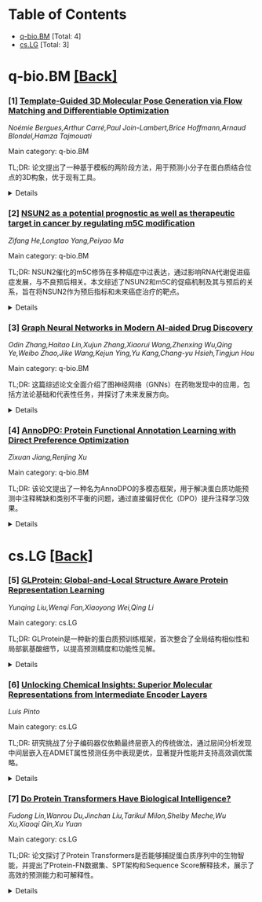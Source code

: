 <div id=toc></div>

# Table of Contents

- [q-bio.BM](#q-bio.BM) [Total: 4]
- [cs.LG](#cs.LG) [Total: 3]


<div id='q-bio.BM'></div>

# q-bio.BM [[Back]](#toc)

### [1] [Template-Guided 3D Molecular Pose Generation via Flow Matching and Differentiable Optimization](https://arxiv.org/abs/2506.06305)
*Noémie Bergues,Arthur Carré,Paul Join-Lambert,Brice Hoffmann,Arnaud Blondel,Hamza Tajmouati*

Main category: q-bio.BM

TL;DR: 论文提出了一种基于模板的两阶段方法，用于预测小分子在蛋白质结合位点的3D构象，优于现有工具。


<details>
  <summary>Details</summary>
Motivation: 药物设计中，准确预测小分子的3D构象是重要挑战，尤其是当存在模板配体时如何利用其几何信息。

Method: 方法分为两阶段：首先基于流匹配的分子对齐生成初始构象，再通过可微优化进行形状、药效团和能量的细化。

Result: 在新基准测试中，该方法优于标准对接工具和开放对齐方法，尤其在模板相似度低或配体灵活性高时表现突出。

Conclusion: 该方法通过模板指导的两阶段策略，显著提升了3D构象预测的准确性。

Abstract: Predicting the 3D conformation of small molecules within protein binding
sites is a key challenge in drug design. When a crystallized reference ligand
(template) is available, it provides geometric priors that can guide 3D pose
prediction. We present a two-stage method for ligand conformation generation
guided by such templates. In the first stage, we introduce a molecular
alignment approach based on flow-matching to generate 3D coordinates for the
ligand, using the template structure as a reference. In the second stage, a
differentiable pose optimization procedure refines this conformation based on
shape and pharmacophore similarities, internal energy, and, optionally, the
protein binding pocket. We evaluate our approach on a new benchmark of ligand
pairs co-crystallized with the same target and show that it outperforms
standard docking tools and open-access alignment methods, especially in cases
involving low similarity to the template or high ligand flexibility.

</details>


### [2] [NSUN2 as a potential prognostic as well as therapeutic target in cancer by regulating m5C modification](https://arxiv.org/abs/2506.06673)
*Zifang He,Longtao Yang,Peiyao Ma*

Main category: q-bio.BM

TL;DR: NSUN2催化的m5C修饰在多种癌症中过表达，通过影响RNA代谢促进癌症发展，与不良预后相关。本文综述了NSUN2和m5C的促癌机制及其与预后的关系，旨在将NSUN2作为预后指标和未来癌症治疗的靶点。


<details>
  <summary>Details</summary>
Motivation: 研究NSUN2和m5C在癌症中的作用机制，为癌症治疗提供新的靶点和方向。

Method: 综述NSUN2和m5C在多种癌症中的促癌机制及其与预后的关系。

Result: NSUN2过表达通过m5C修饰促进癌症发展，与不良预后相关。

Conclusion: NSUN2可作为预后指标和治疗靶点，为癌症治疗提供新思路。

Abstract: m5C modification is a type of RNA methylation modification, and its major
methyltransferase, NSUN2, catalyzes m5C modification. NSUN2 is overexpressed in
a variety of cancers, and it affects the metabolism of RNA from target genes by
affecting the level of m5C modification in cancer cells, which in turn promotes
the development of cancers and is associated with poor prognosis. This review
summarizes the mechanisms by which NSUN2 and m5C play a pro-cancer role in
various cancers, and the relationship between NSUN2 and the prognosis of
various cancers, with the aim of identifying NSUN2 as a prognostic indicator
and a target for future cancer therapy, and to provide a clearer therapeutic
idea and direction for the future treatment of cancer.

</details>


### [3] [Graph Neural Networks in Modern AI-aided Drug Discovery](https://arxiv.org/abs/2506.06915)
*Odin Zhang,Haitao Lin,Xujun Zhang,Xiaorui Wang,Zhenxing Wu,Qing Ye,Weibo Zhao,Jike Wang,Kejun Ying,Yu Kang,Chang-yu Hsieh,Tingjun Hou*

Main category: q-bio.BM

TL;DR: 这篇综述论文全面介绍了图神经网络（GNNs）在药物发现中的应用，包括方法论基础和代表性任务，并探讨了未来发展方向。


<details>
  <summary>Details</summary>
Motivation: GNNs因其对分子拓扑和几何特征的学习能力而成为AI辅助药物发现（AIDD）中的强大工具。

Method: 综述分析了GNNs在药物发现中的多种任务应用，如分子属性预测、虚拟筛选等，并重点介绍了几何GNNs、可解释模型等最新方法。

Result: GNNs在药物发现中表现出色，但仍面临实际应用中的挑战。

Conclusion: 文章总结了GNNs的当前进展，并提出了未来研究方向。

Abstract: Graph neural networks (GNNs), as topology/structure-aware models within deep
learning, have emerged as powerful tools for AI-aided drug discovery (AIDD). By
directly operating on molecular graphs, GNNs offer an intuitive and expressive
framework for learning the complex topological and geometric features of
drug-like molecules, cementing their role in modern molecular modeling. This
review provides a comprehensive overview of the methodological foundations and
representative applications of GNNs in drug discovery, spanning tasks such as
molecular property prediction, virtual screening, molecular generation,
biomedical knowledge graph construction, and synthesis planning. Particular
attention is given to recent methodological advances, including geometric GNNs,
interpretable models, uncertainty quantification, scalable graph architectures,
and graph generative frameworks. We also discuss how these models integrate
with modern deep learning approaches, such as self-supervised learning,
multi-task learning, meta-learning and pre-training. Throughout this review, we
highlight the practical challenges and methodological bottlenecks encountered
when applying GNNs to real-world drug discovery pipelines, and conclude with a
discussion on future directions.

</details>


### [4] [AnnoDPO: Protein Functional Annotation Learning with Direct Preference Optimization](https://arxiv.org/abs/2506.07035)
*Zixuan Jiang,Renjing Xu*

Main category: q-bio.BM

TL;DR: 该论文提出了一种名为AnnoDPO的多模态框架，用于解决蛋白质功能预测中注释稀缺和类别不平衡的问题，通过直接偏好优化（DPO）提升注释学习效果。


<details>
  <summary>Details</summary>
Motivation: 由于蛋白质功能注释类别繁多且分布极不平衡，蛋白质表示学习在功能预测方面面临巨大挑战。

Method: 采用直接偏好优化（DPO）方法，设计偏好对齐的训练目标，结合多模态框架（AnnoDPO）进行蛋白质功能预测。

Result: AnnoDPO为蛋白质表示学习中生物知识整合建立了新的范式。

Conclusion: 通过偏好优化和多模态框架的结合，AnnoDPO有效解决了蛋白质功能预测中的注释稀缺和类别不平衡问题。

Abstract: Deciphering protein function remains a fundamental challenge in protein
representation learning. The task presents significant difficulties for protein
language models (PLMs) due to the sheer volume of functional annotation
categories and the highly imbalanced distribution of annotated instances across
biological ontologies. Inspired by the remarkable success of reinforcement
learning from human feedback (RLHF) in large language model (LLM) alignment, we
propose AnnoDPO, a novel multi-modal framework for protein function prediction
that leverages Direct Preference Optimization (DPO) to enhance annotation
learning. Our methodology addresses the dual challenges of annotation scarcity
and category imbalance through preference-aligned training objectives,
establishing a new paradigm for biological knowledge integration in protein
representation learning.

</details>


<div id='cs.LG'></div>

# cs.LG [[Back]](#toc)

### [5] [GLProtein: Global-and-Local Structure Aware Protein Representation Learning](https://arxiv.org/abs/2506.06294)
*Yunqing Liu,Wenqi Fan,Xiaoyong Wei,Qing Li*

Main category: cs.LG

TL;DR: GLProtein是一种新的蛋白质预训练框架，首次整合了全局结构相似性和局部氨基酸细节，以提高预测精度和功能性见解。


<details>
  <summary>Details</summary>
Motivation: 尽管通过蛋白质序列分析已经取得了一定进展，但整合蛋白质结构信息仍有潜力可挖。研究者认为蛋白质结构信息不仅限于3D信息，还包括氨基酸分子（局部信息）到蛋白质间结构相似性（全局信息）。

Method: GLProtein创新性地结合了蛋白质掩模建模与三元结构相似性评分、蛋白质3D距离编码和基于子结构的氨基酸分子编码。

Result: 实验结果表明，GLProtein在多个生物信息学任务中（如蛋白质-蛋白质相互作用预测和接触预测等）优于以往的方法。

Conclusion: GLProtein通过结合全局与局部结构信息，显著提升了蛋白质功能预测的准确性。

Abstract: Proteins are central to biological systems, participating as building blocks
across all forms of life. Despite advancements in understanding protein
functions through protein sequence analysis, there remains potential for
further exploration in integrating protein structural information. We argue
that the structural information of proteins is not only limited to their 3D
information but also encompasses information from amino acid molecules (local
information) to protein-protein structure similarity (global information). To
address this, we propose \textbf{GLProtein}, the first framework in protein
pre-training that incorporates both global structural similarity and local
amino acid details to enhance prediction accuracy and functional insights.
GLProtein innovatively combines protein-masked modelling with triplet structure
similarity scoring, protein 3D distance encoding and substructure-based amino
acid molecule encoding. Experimental results demonstrate that GLProtein
outperforms previous methods in several bioinformatics tasks, including
predicting protein-protein interaction, contact prediction, and so on.

</details>


### [6] [Unlocking Chemical Insights: Superior Molecular Representations from Intermediate Encoder Layers](https://arxiv.org/abs/2506.06443)
*Luis Pinto*

Main category: cs.LG

TL;DR: 研究挑战了分子编码器仅依赖最终层嵌入的传统做法，通过层间分析发现中间层嵌入在ADMET属性预测任务中表现更优，显著提升性能并支持高效调优策略。


<details>
  <summary>Details</summary>
Motivation: 传统方法仅使用分子编码器的最终层嵌入可能丢失有价值信息，研究旨在探索中间层嵌入的潜力以提高预测性能。

Method: 对五种不同分子编码器进行层间分析，覆盖22种ADMET属性预测任务，评估固定嵌入和微调中间层的效果。

Result: 中间层嵌入平均提升5.4%性能（最高28.6%），微调后平均提升8.5%（最高40.8%），并在多个任务中达到新SOTA。

Conclusion: 全面利用分子编码器的表征深度可显著提升性能与计算效率，支持“评估后微调”的高效策略。

Abstract: Pretrained molecular encoders have become indispensable in computational
chemistry for tasks such as property prediction and molecular generation.
However, the standard practice of relying solely on final-layer embeddings for
downstream tasks may discard valuable information. In this work, we challenge
this convention by conducting a comprehensive layer-wise analysis of five
diverse molecular encoders across 22 ADMET property prediction tasks. Our
results demonstrate that embeddings from intermediate layers consistently
outperform final-layer representations. Specifically, using fixed embeddings
from the optimal intermediate layers improved downstream performance by an
average of 5.4%, reaching gains up to 28.6%. Furthermore, finetuning up to
these intermediate layers yielded even greater average improvements of 8.5%,
with performance increases as high as 40.8%, achieving new state-of-the-art
results on several benchmarks. Additionally, a strong positive correlation
between fixed embedding performance and finetuning outcomes supports an
efficient evaluate-then-finetune approach, enabling identification of optimal
layers with reduced computational cost. These findings highlight the importance
of exploring the full representational depth of molecular encoders to achieve
substantial performance improvements and computational efficiency. The code is
made publicly available at
https://github.com/luispintoc/Unlocking-Chemical-Insights.

</details>


### [7] [Do Protein Transformers Have Biological Intelligence?](https://arxiv.org/abs/2506.06701)
*Fudong Lin,Wanrou Du,Jinchan Liu,Tarikul Milon,Shelby Meche,Wu Xu,Xiaoqi Qin,Xu Yuan*

Main category: cs.LG

TL;DR: 论文探讨了Protein Transformers是否能够捕捉蛋白质序列中的生物智能，并提出了Protein-FN数据集、SPT架构和Sequence Score解释技术，展示了高效的预测能力和可解释性。


<details>
  <summary>Details</summary>
Motivation: 探索Protein Transformers是否能捕捉蛋白质序列中的生物智能，并解决其解释性难题。

Method: 提出Protein-FN数据集，设计SPT架构用于蛋白质功能预测，开发Sequence Score技术解释模型决策。

Result: SPT-Tiny模型在AR和Protein-FN数据集上分别达到94.3%和99.6%的准确率；Sequence Score揭示了与生物学知识一致的序列模式。

Conclusion: SPT模型高效且可解释，Protein-FN数据集和代码已开源。

Abstract: Deep neural networks, particularly Transformers, have been widely adopted for
predicting the functional properties of proteins. In this work, we focus on
exploring whether Protein Transformers can capture biological intelligence
among protein sequences. To achieve our goal, we first introduce a protein
function dataset, namely Protein-FN, providing over 9000 protein data with
meaningful labels. Second, we devise a new Transformer architecture, namely
Sequence Protein Transformers (SPT), for computationally efficient protein
function predictions. Third, we develop a novel Explainable Artificial
Intelligence (XAI) technique called Sequence Score, which can efficiently
interpret the decision-making processes of protein models, thereby overcoming
the difficulty of deciphering biological intelligence bided in Protein
Transformers. Remarkably, even our smallest SPT-Tiny model, which contains only
5.4M parameters, demonstrates impressive predictive accuracy, achieving 94.3%
on the Antibiotic Resistance (AR) dataset and 99.6% on the Protein-FN dataset,
all accomplished by training from scratch. Besides, our Sequence Score
technique helps reveal that our SPT models can discover several meaningful
patterns underlying the sequence structures of protein data, with these
patterns aligning closely with the domain knowledge in the biology community.
We have officially released our Protein-FN dataset on Hugging Face Datasets
https://huggingface.co/datasets/Protein-FN/Protein-FN. Our code is available at
https://github.com/fudong03/BioIntelligence.

</details>
